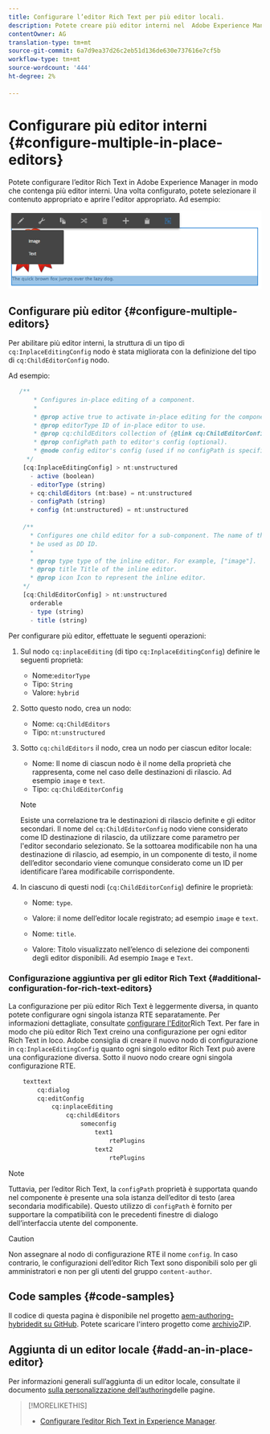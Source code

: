 ```yaml
---
title: Configurare l’editor Rich Text per più editor locali.
description: Potete creare più editor interni nel  Adobe Experience Manager configurando Editor Rich Text.
contentOwner: AG
translation-type: tm+mt
source-git-commit: 6a7d9ea37d26c2eb51d136de630e737616e7cf5b
workflow-type: tm+mt
source-wordcount: '444'
ht-degree: 2%

---
```



# Configurare più editor interni {#configure-multiple-in-place-editors}

Potete configurare l’editor Rich Text in  Adobe Experience Manager in modo che contenga più editor interni. Una volta configurato, potete selezionare il contenuto appropriato e aprire l&#39;editor appropriato. Ad esempio:

![chlimage_1-8](assets/chlimage_1-8.png)

## Configurare più editor {#configure-multiple-editors}

Per abilitare più editor interni, la struttura di un tipo di `cq:InplaceEditingConfig` nodo è stata migliorata con la definizione del tipo di `cq:ChildEditorConfig` nodo.

Ad esempio:

```js
   /**
       * Configures in-place editing of a component.
       *
       * @prop active true to activate in-place editing for the component.
       * @prop editorType ID of in-place editor to use.
       * @prop cq:childEditors collection of {@link cq:ChildEditorConfig} nodes.
       * @prop configPath path to editor's config (optional).
       * @node config editor's config (used if no configPath is specified; optional).
     */
    [cq:InplaceEditingConfig] > nt:unstructured
      - active (boolean)
      - editorType (string)
      + cq:childEditors (nt:base) = nt:unstructured
      - configPath (string)
      + config (nt:unstructured) = nt:unstructured

    /**
      * Configures one child editor for a sub-component. The name of the this node is
      * be used as DD ID.
      *
      * @prop type type of the inline editor. For example, ["image"].
      * @prop title Title of the inline editor.
      * @prop icon Icon to represent the inline editor.
    */
    [cq:ChildEditorConfig] > nt:unstructured
      orderable
      - type (string)
      - title (string)
```

Per configurare più editor, effettuate le seguenti operazioni:

1. Sul nodo `cq:inplaceEditing` (di tipo `cq:InplaceEditingConfig`) definire le seguenti proprietà:

   * Nome:`editorType`
   * Tipo: `String`
   * Valore: `hybrid`

1. Sotto questo nodo, crea un nodo:

   * Nome: `cq:ChildEditors`
   * Tipo: `nt:unstructured`

1. Sotto `cq:childEditors` il nodo, crea un nodo per ciascun editor locale:

   * Nome: Il nome di ciascun nodo è il nome della proprietà che rappresenta, come nel caso delle destinazioni di rilascio. Ad esempio `image` e `text`.
   * Tipo: `cq:ChildEditorConfig`
   >[!NOTE]
   >
   >Esiste una correlazione tra le destinazioni di rilascio definite e gli editor secondari. Il nome del `cq:ChildEditorConfig` nodo viene considerato come ID destinazione di rilascio, da utilizzare come parametro per l&#39;editor secondario selezionato. Se la sottoarea modificabile non ha una destinazione di rilascio, ad esempio, in un componente di testo, il nome dell’editor secondario viene comunque considerato come un ID per identificare l’area modificabile corrispondente.

1. In ciascuno di questi nodi (`cq:ChildEditorConfig`) definire le proprietà:

   * Nome: `type`.
   * Valore: il nome dell’editor locale registrato; ad esempio `image` e `text`.

   * Nome: `title`.
   * Valore: Titolo visualizzato nell’elenco di selezione dei componenti degli editor disponibili. Ad esempio `Image` e `Text`.

### Configurazione aggiuntiva per gli editor Rich Text {#additional-configuration-for-rich-text-editors}

La configurazione per più editor Rich Text è leggermente diversa, in quanto potete configurare ogni singola istanza RTE separatamente. Per informazioni dettagliate, consultate [configurare l&#39;Editor](/help/sites-administering/rich-text-editor.md)Rich Text. Per fare in modo che più editor Rich Text creino una configurazione per ogni editor Rich Text in loco. Adobe consiglia di creare il nuovo nodo di configurazione in `cq:InplaceEditingConfig` quanto ogni singolo editor Rich Text può avere una configurazione diversa. Sotto il nuovo nodo creare ogni singola configurazione RTE.

```xml
    texttext
        cq:dialog
        cq:editConfig
            cq:inplaceEditing
                cq:childEditors
                    someconfig
                        text1
                            rtePlugins
                        text2
                            rtePlugins
```

>[!NOTE]
>
>Tuttavia, per l’editor Rich Text, la `configPath` proprietà è supportata quando nel componente è presente una sola istanza dell’editor di testo (area secondaria modificabile). Questo utilizzo di `configPath` è fornito per supportare la compatibilità con le precedenti finestre di dialogo dell’interfaccia utente del componente.

>[!CAUTION]
>
>Non assegnare al nodo di configurazione RTE il nome `config`. In caso contrario, le configurazioni dell’editor Rich Text sono disponibili solo per gli amministratori e non per gli utenti del gruppo `content-author`.

## Code samples {#code-samples}

Il codice di questa pagina è disponibile nel progetto [aem-authoring-hybridedit su GitHub](https://github.com/Adobe-Marketing-Cloud/aem-authoring-hybrideditors). Potete scaricare l&#39;intero progetto come [archivio](https://github.com/Adobe-Marketing-Cloud/aem-authoring-hybrideditors/archive/master.zip)ZIP.

## Aggiunta di un editor locale {#add-an-in-place-editor}

Per informazioni generali sull’aggiunta di un editor locale, consultate il documento [sulla personalizzazione dell’authoring](/help/sites-developing/customizing-page-authoring-touch.md#add-new-in-place-editor)delle pagine.

>[!MORELIKETHIS]
>
>* [Configurare l’editor Rich Text in  Experience Manager](/help/sites-administering/rich-text-editor.md).

